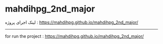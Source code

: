 # mahdihpg_2nd_major

لینک اجرای پروژه :  https://mahdihpg.github.io/mahdihpg_2nd_major/


______________________________________________________________________________________

for run the project : https://mahdihpg.github.io/mahdihpg_2nd_major/


